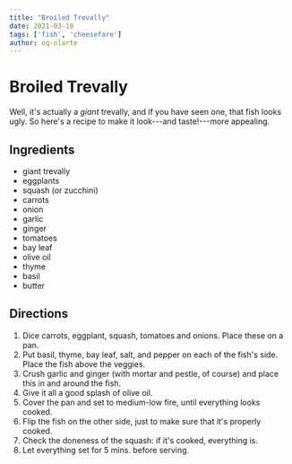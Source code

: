 ```yaml
---
title: "Broiled Trevally"
date: 2021-03-10
tags: ['fish', 'cheesefare']
author: oq-olarte
---
```


# Broiled Trevally

Well, it's actually a *giant* trevally, and if you have seen one, that fish looks ugly.
So here's a recipe to make it look---and taste!---more appealing.

## Ingredients
- giant trevally
- eggplants
- squash (or zucchini)
- carrots
- onion
- garlic
- ginger
- tomatoes
- bay leaf
- olive oil
- thyme
- basil
- butter

## Directions
1. Dice carrots, eggplant, squash, tomatoes and onions. Place these on a pan.
2. Put basil, thyme, bay leaf, salt, and pepper on each of the fish's side. Place the fish above the veggies.
3. Crush garlic and ginger (with mortar and pestle, of course) and place this in and around the fish.
4. Give it all a good splash of olive oil.
5. Cover the pan and set to medium-low fire, until everything looks cooked.
6. Flip the fish on the other side, just to make sure that it's properly cooked.
7. Check the doneness of the squash: if it's cooked, everything is.
8. Let everything set for 5 mins. before serving.
